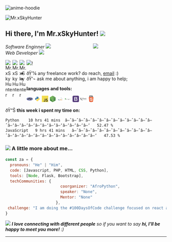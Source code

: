 ![anime-hoodie](https://user-images.githubusercontent.com/88397313/224859880-a2f2772c-b2c7-4c47-9649-7493bab64a99.gif)

![Mr.xSkyHunter](https://c.tenor.com/a3dYADhHRmcAAAAC/darling-in-the-franxx-smirk.gif)

<h2> Hi there, I'm Mr.xSkyHunter! <img src="https://media.giphy.com/media/hvRJCLFzcasrR4ia7z/giphy.gif" width="25px"></h2>
<img align='right' src="https://c.tenor.com/kOMxo1I4AV4AAAAC/darling-in-the-franxx-zero-two.gif" width="230">
<p><em>Software Enginner <img src="https://media.giphy.com/media/fYSnHlufseco8Fh93Z/giphy.gif" width="30"></br>Web Developer <img src="https://media.giphy.com/media/WUlplcMpOCEmTGBtBW/giphy.gif" width="30"> 
</em></p>

<a href="https://discord.gg/Mr.xSkyHunter">
  <img align="left" alt="Mr.xSkyHunter" width="22px" src="https://raw.githubusercontent.com/peterthehan/peterthehan/master/assets/discord.svg" />
</a>
<a href="https://twitter.com/Mr.xSkyHunter">
  <img align="left" alt="Mr.xSkyHunter" width="22px" src="https://raw.githubusercontent.com/peterthehan/peterthehan/master/assets/twitter.svg" />
</a>
<a href="https://www.facebook.com/Mr.xSkyHunter.x/">
  <img align="left" alt="Mr.xSkyHunter" width="22px" src="https://raw.githubusercontent.com/peterthehan/peterthehan/master/assets/facebook.svg"/>
</a>

![](https://visitor-badge.glitch.me/badge?page_id=Mr.xSkyHunter.Mr.xSkyHunter)!
- ðŸ’¼ any freelance work? do reach, [email](mailto:rizky010febrian@gmail.com) :)
- ðŸ’¬ ask me about anything, i am happy to help;

**languages and tools:**  

<code><img height="20" src="https://raw.githubusercontent.com/github/explore/80688e429a7d4ef2fca1e82350fe8e3517d3494d/topics/php/php.png"></code>
<code><img height="20" src="https://raw.githubusercontent.com/github/explore/80688e429a7d4ef2fca1e82350fe8e3517d3494d/topics/python/python.png"></code>
<code><img height="20" src="https://raw.githubusercontent.com/github/explore/80688e429a7d4ef2fca1e82350fe8e3517d3494d/topics/javascript/javascript.png"></code>
<code><img height="20" src="https://raw.githubusercontent.com/github/explore/80688e429a7d4ef2fca1e82350fe8e3517d3494d/topics/nodejs/nodejs.png"></code>
<code><img height="20" src="https://raw.githubusercontent.com/github/explore/80688e429a7d4ef2fca1e82350fe8e3517d3494d/topics/mysql/mysql.png"></code>
<code><img height="20" src="https://raw.githubusercontent.com/github/explore/80688e429a7d4ef2fca1e82350fe8e3517d3494d/topics/mongodb/mongodb.png"></code>
<code><img height="20" src="https://raw.githubusercontent.com/github/explore/80688e429a7d4ef2fca1e82350fe8e3517d3494d/topics/bootstrap/bootstrap.png"></code>
<code><img height="20" src="https://raw.githubusercontent.com/github/explore/80688e429a7d4ef2fca1e82350fe8e3517d3494d/topics/flask/flask.png"></code>
<code><img height="20" src="https://raw.githubusercontent.com/github/explore/80688e429a7d4ef2fca1e82350fe8e3517d3494d/topics/html/html.png"></code>

ðŸ“Š **this week i spent my time on:**
<!--START_SECTION:waka-->
```text
Python    10 hrs 41 mins  â–ˆâ–ˆâ–ˆâ–ˆâ–ˆâ–ˆâ–ˆâ–ˆâ–ˆâ–ˆâ–ˆâ–ˆâ–ˆâ–‘â–‘â–‘â–‘â–‘â–‘â–‘â–‘â–‘â–‘â–‘â–‘   52.47 % 
JavaScript   9 hrs 41 mins   â–ˆâ–ˆâ–ˆâ–ˆâ–ˆâ–ˆâ–ˆâ–ˆâ–ˆâ–ˆâ–ˆâ–ˆâ–‘â–‘â–‘â–‘â–‘â–‘â–‘â–‘â–‘â–‘â–‘â–‘â–‘   47.53 % 
```
<!--END_SECTION:waka-->

### <img src="https://media.giphy.com/media/VgCDAzcKvsR6OM0uWg/giphy.gif" width="50"> A little more about me...  

```javascript
const za = {
  pronouns: "He" | "Him",
  code: [Javascript, PHP, HTML, CSS, Python],
  tools: [Node, Flask, Bootstrap],
  techCommunities: {
                        coorganizer: "AfroPython",
                        speaker: "None",
                        Mentor: "None"
                      },
 challenge: "I am doing the #100DaysOfCode challenge focused on react and typescript"
}
```

<img src="https://media.giphy.com/media/LnQjpWaON8nhr21vNW/giphy.gif" width="60"> <em><b>I love connecting with different people</b> so if you want to say <b>hi, I'll be happy to meet you more!</b> :)</em>

---
